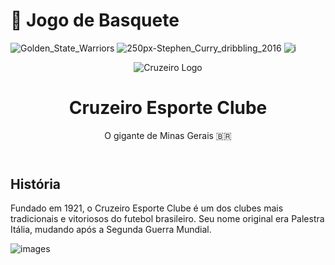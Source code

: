 <!DOCTYPE html>
<html lang="pt-BR">
<head>
  <meta charset="UTF-8">
  <meta name="viewport" content="width=device-width, initial-scale=1">
  <title>Jogo de Basquete</title>
  <link rel="stylesheet" href="style.css">
</head>
<body>
  <div class="container">
    <h1>🏀 Jogo de Basquete</h1>
    
![Golden_State_Warriors](https://github.com/user-attachments/assets/44ea71d1-d164-457e-82bc-6b4038beea43)
![250px-Stephen_Curry_dribbling_2016](https://github.com/user-attachments/assets/883f7f6a-5862-4fff-ab36-dfab59728682)
![i](https://github.com/user-attachments/assets/e3c18010-93d4-4eb2-ad2a-529c3ce32316)
<!DOCTYPE html>
<html lang="pt-BR">
<head>
  <meta charset="UTF-8">
  <meta name="viewport" content="width=device-width, initial-scale=1">
  <title>Cruzeiro Esporte Clube</title>
  <link rel="stylesheet" href="style.css">
</head>
<body>
  <header>
    <img src="images/cruzeiro-logo.png" alt="Cruzeiro Logo" class="logo">
    <h1>Cruzeiro Esporte Clube</h1>
    <p>O gigante de Minas Gerais 🇧🇷</p>
  </header>

  <main>
    <section class="historia">
      <h2>História</h2>
      <p>Fundado em 1921, o Cruzeiro Esporte Clube é um dos clubes mais tradicionais e vitoriosos do futebol brasileiro. Seu nome original era Palestra Itália, mudando após a Segunda Guerra Mundial.</p>
    </section>

  
![images](https://github.com/user-attachments/assets/b74e0f92-6802-4f2d-a675-8186f4aad1aa)
